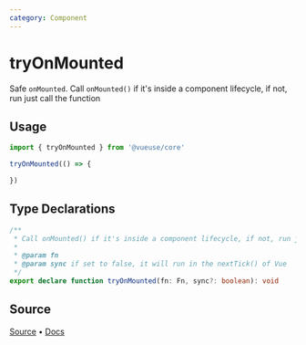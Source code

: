 ```yaml
---
category: Component
---
```


# tryOnMounted

Safe `onMounted`. Call `onMounted()` if it's inside a component lifecycle, if not, run just call the function

## Usage

```js
import { tryOnMounted } from '@vueuse/core'

tryOnMounted(() => {

})
```


<!--FOOTER_STARTS-->
## Type Declarations

```typescript
/**
 * Call onMounted() if it's inside a component lifecycle, if not, run just call the function
 *
 * @param fn
 * @param sync if set to false, it will run in the nextTick() of Vue
 */
export declare function tryOnMounted(fn: Fn, sync?: boolean): void
```

## Source

[Source](https://github.com/vueuse/vueuse/blob/master/packages/shared/tryOnMounted/index.ts) • [Docs](https://github.com/vueuse/vueuse/blob/master/packages/shared/tryOnMounted/index.md)


<!--FOOTER_ENDS-->
